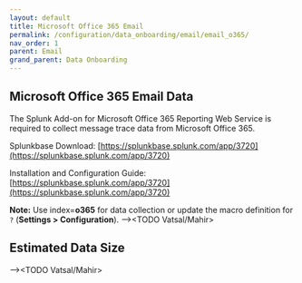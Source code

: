 ```yaml
---
layout: default
title: Microsoft Office 365 Email
permalink: /configuration/data_onboarding/email/email_o365/
nav_order: 1
parent: Email
grand_parent: Data Onboarding
---
```


## **Microsoft Office 365 Email Data**

The Splunk Add-on for Microsoft Office 365 Reporting Web Service is required to collect message trace data from Microsoft Office 365. 

Splunkbase Download:
[https://splunkbase.splunk.com/app/3720](https://splunkbase.splunk.com/app/3720) 

Installation and Configuration Guide:
[https://splunkbase.splunk.com/app/3720](https://splunkbase.splunk.com/app/3720)

**Note:** Use index=**o365** for data collection or update the macro definition for `?` (**Settings > Configuration**).
--><TODO Vatsal/Mahir>

## Estimated Data Size
--><TODO Vatsal/Mahir>